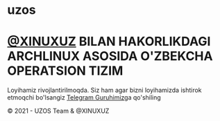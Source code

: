 # uzos
<h1> <a href="www.github.com/xinuxuz">@XINUXUZ</a> BILAN HAKORLIKDAGI ARCHLINUX ASOSIDA O'ZBEKCHA OPERATSION TIZIM </h1>
<p> Loyihamiz rivojlantirilmoqda. Siz ham agar bizni loyihamizda ishtirok etmoqchi bo'lsangiz <a href="www.t.me/xinuxuz">Telegram Guruhimiz</a>ga qo'shiling </p>
<p> &copy 2021 - UZOS Team & @XINUXUZ
